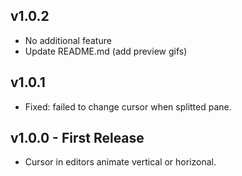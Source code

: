 ## v1.0.2
* No additional feature
* Update README.md (add preview gifs)

## v1.0.1
* Fixed: failed to change cursor when splitted pane.

## v1.0.0 - First Release
* Cursor in editors animate vertical or horizonal.
